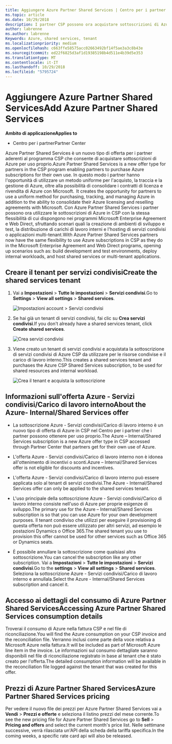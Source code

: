 ```yaml
---
title: Aggiungere Azure Partner Shared Services | Centro per i partner
ms.topic: article
ms.date: 10/29/2018
description: I partner CSP possono ora acquistare sottoscrizioni di Azure per uso proprio.
author: labrenne
ms.author: labrenne
Keywords: Azure, shared services, tenant
ms.localizationpriority: medium
ms.openlocfilehash: c663ffe58575acc02663492bf14f5ae3a3c8b43e
ms.sourcegitcommit: ed22f6825d3af1d19385198b4d511e4b39d5e353
ms.translationtype: MT
ms.contentlocale: it-IT
ms.lasthandoff: 10/29/2018
ms.locfileid: "5795724"
---
```

# <a name="add-azure-partner-shared-services"></a><span data-ttu-id="f4912-103">Aggiungere Azure Partner Shared Services</span><span class="sxs-lookup"><span data-stu-id="f4912-103">Add Azure Partner Shared Services</span></span>

**<span data-ttu-id="f4912-104">Ambito di applicazione</span><span class="sxs-lookup"><span data-stu-id="f4912-104">Applies to</span></span>**

-  <span data-ttu-id="f4912-105">Centro per i partner</span><span class="sxs-lookup"><span data-stu-id="f4912-105">Partner Center</span></span>

<span data-ttu-id="f4912-106">Azure Partner Shared Services è un nuovo tipo di offerta per i partner aderenti al programma CSP che consente di acquistare sottoscrizioni di Azure per uso proprio.</span><span class="sxs-lookup"><span data-stu-id="f4912-106">Azure Partner Shared Services is a new offer type for partners in the CSP program enabling partners to purchase Azure subscriptions for their own use.</span></span><span data-ttu-id="f4912-107"> In questo modo i partner hanno l'opportunità di utilizzare un metodo uniforme per l'acquisto, la traccia e la gestione di Azure, oltre alla possibilità di consolidare i contratti di licenza e rivendita di Azure con Microsoft.</span><span class="sxs-lookup"><span data-stu-id="f4912-107">  It creates the opportunity for partners to use a uniform method for purchasing, tracking, and managing Azure in addition to the ability to consolidate their Azure licensing and reselling agreements with Microsoft.</span></span> <span data-ttu-id="f4912-108">Con Azure Partner Shared Services i partner possono ora utilizzare le sottoscrizioni di Azure in CSP con la stessa flessibilità di cui dispongono nei programmi Microsoft Enterprise Agreement e Web Direct, sfruttando scenari quali la creazione di ambienti di sviluppo e test, la distribuzione di carichi di lavoro interni e l'hosting di servizi condivisi o applicazioni multi-tenant.</span><span class="sxs-lookup"><span data-stu-id="f4912-108">With Azure Partner Shared Services partners now have the same flexibility to use Azure subscriptions in CSP as they do in the Microsoft Enterprise Agreement and Web Direct programs, opening up scenarios such as:  build development and test environments, deploy internal workloads, and host shared services or multi-tenant applications.</span></span>  

## <a name="create-the-shared-services-tenant"></a><span data-ttu-id="f4912-109">Creare il tenant per servizi condivisi</span><span class="sxs-lookup"><span data-stu-id="f4912-109">Create the shared services tenant</span></span>

1. <span data-ttu-id="f4912-110">Vai a **Impostazioni** > **Tutte le impostazioni** > **Servizi condivisi**.</span><span class="sxs-lookup"><span data-stu-id="f4912-110">Go to **Settings** > **View all settings** > **Shared services**.</span></span>

    ![**Impostazioni account** > **Servizi condivisi**](images/sharedservices2.png)

2. <span data-ttu-id="f4912-112">Se hai già un tenant di servizi condivisi, fai clic su **Crea servizi condivisi**.</span><span class="sxs-lookup"><span data-stu-id="f4912-112">If you don't already have a shared services tenant, click **Create shared services**.</span></span>

    ![Crea servizi condivisi](images/sharedservices3.png)

3. <span data-ttu-id="f4912-114">Viene creato un tenant di servizi condivisi e acquistata la sottoscrizione di servizi condivisi di Azure CSP da utilizzare per le risorse condivise e il carico di lavoro interno.</span><span class="sxs-lookup"><span data-stu-id="f4912-114">This creates a shared services tenant and purchases the Azure CSP Shared Services subscription, to be used for shared resources and internal workload.</span></span>

    ![Crea il tenant e acquista la sottoscrizione](images/sharedservices5.png)

## <a name="about-the-azure--internalshared-services-offer"></a><span data-ttu-id="f4912-116">Informazioni sull'offerta Azure - Servizi condivisi/Carico di lavoro interno</span><span class="sxs-lookup"><span data-stu-id="f4912-116">About the Azure- Internal/Shared Services offer</span></span>

- <span data-ttu-id="f4912-117">La sottoscrizione Azure - Servizi condivisi/Carico di lavoro interno è un nuovo tipo di offerta di Azure in CSP nel Centro per i partner che i partner possono ottenere per uso proprio.</span><span class="sxs-lookup"><span data-stu-id="f4912-117">The Azure – Internal/Shared Services subscription is a new Azure offer type in CSP accessed through Partner Center that partners get for their own use of Azure.</span></span> 

- <span data-ttu-id="f4912-118">L'offerta Azure - Servizi condivisi/Carico di lavoro interno non è idonea all'ottenimento di incentivi o sconti.</span><span class="sxs-lookup"><span data-stu-id="f4912-118">Azure – Internal/Shared Services offer is not eligible for discounts and incentives.</span></span>

- <span data-ttu-id="f4912-119">L'offerta Azure - Servizi condivisi/Carico di lavoro interno può essere applicata solo al tenant di servizi condivisi.</span><span class="sxs-lookup"><span data-stu-id="f4912-119">The Azure - Internal/Shared Services offer can only be applied to the shared services tenant.</span></span>

- <span data-ttu-id="f4912-120">L'uso principale della sottoscrizione Azure - Servizi condivisi/Carico di lavoro interno consiste nell'uso di Azure per proprie esigenze di sviluppo.</span><span class="sxs-lookup"><span data-stu-id="f4912-120">The primary use for the Azure – Internal/Shared Services subscription is so that you can use Azure for your own development purposes.</span></span> <span data-ttu-id="f4912-121">Il tenant condiviso che utilizzi per eseguire il provisioning di questa offerta non può essere utilizzato per altri servizi, ad esempio le postazioni Dynamics o Office 365.</span><span class="sxs-lookup"><span data-stu-id="f4912-121">The shared tenant you use to provision this offer cannot be used for other services such as Office 365 or Dynamics seats.</span></span> 

- <span data-ttu-id="f4912-122">È possibile annullare la sottoscrizione come qualsiasi altra sottoscrizione.</span><span class="sxs-lookup"><span data-stu-id="f4912-122">You can cancel the subscription like any other subscription.</span></span> <span data-ttu-id="f4912-123">Vai a **Impostazioni** > **Tutte le impostazioni** > **Servizi condivisi**.</span><span class="sxs-lookup"><span data-stu-id="f4912-123">Go to the **settings** > **View all settings** > **Shared services**.</span></span> <span data-ttu-id="f4912-124">Seleziona la sottoscrizione Azure - Servizi condivisi/Carico di lavoro interno e annullala.</span><span class="sxs-lookup"><span data-stu-id="f4912-124">Select the Azure - Internal/Shared Services subscription and cancel it.</span></span>

## <a name="accessing-azure-partner-shared-services-consumption-details"></a><span data-ttu-id="f4912-125">Accesso ai dettagli del consumo di Azure Partner Shared Services</span><span class="sxs-lookup"><span data-stu-id="f4912-125">Accessing Azure Partner Shared Services consumption details</span></span>

<span data-ttu-id="f4912-126">Troverai il consumo di Azure nella fattura CSP e nel file di riconciliazione.</span><span class="sxs-lookup"><span data-stu-id="f4912-126">You will find the Azure consumption on your CSP invoice and the reconciliation file.</span></span> <span data-ttu-id="f4912-127">Verranno inclusi come parte della voce relativa a Microsoft Azure nella fattura.</span><span class="sxs-lookup"><span data-stu-id="f4912-127">It will be included as part of Microsoft Azure line item in the invoice.</span></span> <span data-ttu-id="f4912-128">Le informazioni sul consumo dettagliate saranno disponibili nel file di riconciliazione registrato in base al tenant che è stato creato per l'offerta.</span><span class="sxs-lookup"><span data-stu-id="f4912-128">The detailed consumption information will be available in the reconciliation file logged against the tenant that was created for this offer.</span></span> 

## <a name="azure-partner-shared-services-pricing"></a><span data-ttu-id="f4912-129">Prezzi di Azure Partner Shared Services</span><span class="sxs-lookup"><span data-stu-id="f4912-129">Azure Partner Shared Services pricing</span></span>

<span data-ttu-id="f4912-130">Per vedere il nuovo file dei prezzi per Azure Partner Shared Services vai a **Vendi** > **Prezzi e offerte** e seleziona il listino prezzi del mese corrente.</span><span class="sxs-lookup"><span data-stu-id="f4912-130">To see the new pricing file for Azure Partner Shared Services go to **Sell** > **Pricing and offers** and select the current month's price list.</span></span> <span data-ttu-id="f4912-131">Nelle settimane successive, verrà rilasciata un'API della scheda della tariffa specifica.</span><span class="sxs-lookup"><span data-stu-id="f4912-131">In the coming weeks, a specific rate card api will also be released.</span></span>


